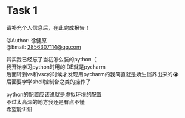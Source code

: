# Task 1

请补充个人信息后，在此完成报告！

@Author:  徐健原  
@Email:  2856307114@qq.com

其实我已经忘了当初怎么装的python（  
我开始学习python时用的IDE就是pycharm  
后面转到vs和vsc的时候才发现用pycharm的我简直就是娇生惯养出来的😭  
后面要学学shell控制台之类的操作了

python的配置应该说就是虚拟环境的配置  
不过太高深的地方我还是有点不懂  
希望能讲讲
